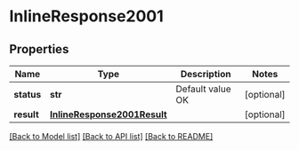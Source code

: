 # InlineResponse2001

## Properties
Name | Type | Description | Notes
------------ | ------------- | ------------- | -------------
**status** | **str** | Default value OK | [optional] 
**result** | [**InlineResponse2001Result**](InlineResponse2001Result.md) |  | [optional] 

[[Back to Model list]](../README.md#documentation-for-models) [[Back to API list]](../README.md#documentation-for-api-endpoints) [[Back to README]](../README.md)


